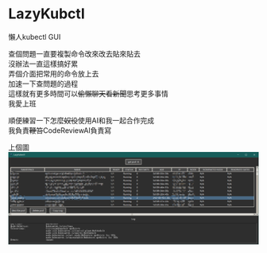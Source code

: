 # LazyKubctl
懶人kubectl GUI

查個問題一直要複製命令改來改去貼來貼去  
沒辦法一直這樣搞好累  
弄個介面把常用的命令放上去  
加速一下查問題的過程  
這樣就有更多時間可以~~偷懶聊天看新聞~~思考更多事情  
我愛上班  

順便練習一下怎麼~~奴役~~使用AI和我一起合作完成  
我負責~~鞭笞~~CodeReviewAI負責寫  

上個圖  
![alt text](readme/image.png)